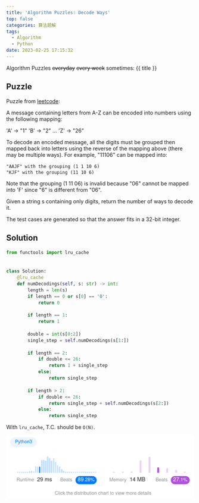 ```yaml
---
title: 'Algorithm Puzzles: Decode Ways'
top: false
categories: 算法题解
tags:
  - Algorithm
  - Python
date: 2023-02-25 17:15:32
---
```

Algorithm Puzzles ~~everyday~~ ~~every week~~ sometimes: {{ title }}
<!--more-->
## Puzzle
Puzzle from [leetcode](https://leetcode.com):

A message containing letters from A-Z can be encoded into numbers using the following mapping:

'A' -> "1"
'B' -> "2"
...
'Z' -> "26"

To decode an encoded message, all the digits must be grouped then mapped back into letters using the reverse of the mapping above (there may be multiple ways). For example, "11106" can be mapped into:

    "AAJF" with the grouping (1 1 10 6)
    "KJF" with the grouping (11 10 6)

Note that the grouping (1 11 06) is invalid because "06" cannot be mapped into 'F' since "6" is different from "06".

Given a string s containing only digits, return the number of ways to decode it.

The test cases are generated so that the answer fits in a 32-bit integer.

## Solution

```py
from functools import lru_cache


class Solution:
    @lru_cache
    def numDecodings(self, s: str) -> int:
        length = len(s)
        if length == 0 or s[0] == '0':
            return 0

        if length == 1:
            return 1

        double = int(s[0:2])
        single_step = self.numDecodings(s[1:])

        if length == 2:
            if double <= 26:
                return 1 + single_step
            else:
                return single_step

        if length > 2:
            if double <= 26:
                return single_step + self.numDecodings(s[2:])
            else:
                return single_step
```

With `lru_cache`, T.C. should be `O(N)`.

![](Algorithm-Puzzles-Decode-Ways/Algorithm-Puzzles-Decode-Ways-s1.png)
